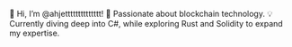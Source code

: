 👋 Hi, I’m @ahjetttttttttttttt!
🚀 Passionate about blockchain technology.
💡 Currently diving deep into C#, while exploring Rust and Solidity to expand my expertise.

<!---
ahjetttttttttttttt/ahjetttttttttttttt is a ✨ special ✨ repository because its `README.md` (this file) appears on your GitHub profile.
You can click the Preview link to take a look at your changes.
--->
